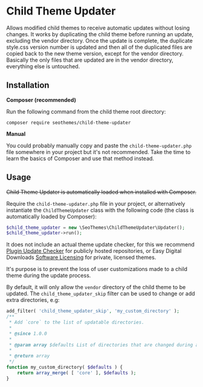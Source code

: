 # Child Theme Updater

Allows modified child themes to receive automatic updates without losing changes. It works by duplicating the child theme before running an update, excluding the vendor directory. Once the update is complete, the duplicate style.css version number is updated and then all of the duplicated files are copied back to the new theme version, except for the vendor directory. Basically the only files that are updated are in the vendor directory, everything else is untouched.

## Installation

__Composer (recommended)__

Run the following command from the child theme root directory:

```shell
composer require seothemes/child-theme-updater
```

__Manual__

You could probably manually copy and paste the `child-theme-updater.php` file somewhere in your project but it's not recommended. Take the time to learn the basics of Composer and use that method instead.

## Usage

~~Child Theme Updater is automatically loaded when installed with Composer.~~

Require the `child-theme-updater.php` file in your project, or alternatively instantiate the `ChildThemeUpdater` class with the following code (the class is automatically loaded by Composer):

```php
$child_theme_updater = new \SeoThemes\ChildThemeUpdater\Updater();
$child_theme_updater->run();
```

It does not include an actual theme update checker, for this we recommend [Plugin Update Checker](https://github.com/YahnisElsts/plugin-update-checker) for publicly hosted repositories, or Easy Digital Downloads [Software Licensing](https://easydigitaldownloads.com/downloads/software-licensing/) for private, licensed themes.

It's purpose is to prevent the loss of user customizations made to a child theme during the update process.

By default, it will only allow the `vendor` directory of the child theme to be updated. The `child_theme_updater_skip` filter can be used to change or add extra directories, e.g:

```php
add_filter( 'child_theme_updater_skip', 'my_custom_directory' );
/**
 * Add `core` to the list of updatable directories.
 *
 * @since 1.0.0
 *
 * @param array $defaults List of directories that are changed during an update.
 *
 * @return array
 */
function my_custom_directory( $defaults ) {
	return array_merge( [ 'core' ], $defaults );
}
```

